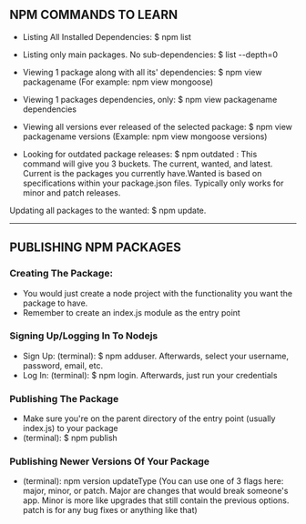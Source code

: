 ## NPM COMMANDS TO LEARN
- Listing All Installed Dependencies: $ npm list
- Listing only main packages. No sub-dependencies: $ list --depth=0
- Viewing 1 package along with all its' dependencies: $ npm view packagename (For example: npm view mongoose)
- Viewing 1 packages dependencies, only: $ npm view packagename dependencies
- Viewing all versions ever released of the selected package: $ npm view packagename versions (Example: npm view mongoose versions)

- Looking for outdated package releases: $ npm outdated : This command will give you 3 buckets. The current, wanted, and latest. Current is the packages you currently have.Wanted is based on specifications within your package.json files. Typically only works for minor and patch releases.

Updating all packages to the wanted: $ npm update.

------------------------

## PUBLISHING NPM PACKAGES

### Creating The Package:
- You would just create a node project with the functionality you want the package to have.
- Remember to create an index.js module as the entry point

### Signing Up/Logging In To Nodejs  
- Sign Up: (terminal): $ npm adduser. Afterwards, select your username, password, email, etc.
- Log In: (terminal): $ npm login. Afterwards, just run your credentials

### Publishing The Package
- Make sure you're on the parent directory of the entry point (usually index.js) to your package
- (terminal): $ npm publish

### Publishing Newer Versions Of Your Package
- (terminal): npm version updateType (You can use one of 3 flags here: major, minor, or patch. Major are changes that would break someone's app. Minor is more like upgrades that still contain the previous options. patch is for any bug fixes or anything like that)
